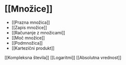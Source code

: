 # [[Množice]]
- [[Prazna množica]]
- [[Zapis množice]]
- [[Računanje z množicami]]
- [[Moč množice]]
- [[Podmnožica]]
- [[Kartezični produkt]]

[[Kompleksna števila]]
[[Logaritmi]]
[[Absolutna vrednost]]